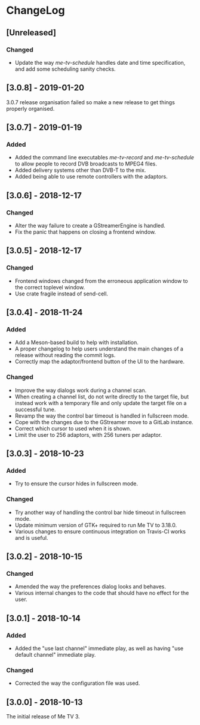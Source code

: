 # ChangeLog

## [Unreleased]
### Changed
 - Update the way _me-tv-schedule_ handles date and time specification, and add some scheduling sanity checks.

## [3.0.8] - 2019-01-20
3.0.7 release organisation failed so make a new release to get things properly organised.

## [3.0.7] - 2019-01-19
### Added
- Added the command line executables _me-tv-record_ and
  _me-tv-schedule_ to allow people to record DVB broadcasts to MPEG4 files.
- Added delivery systems other than DVB-T to the mix.
- Added being able to use remote controllers with the adaptors.

## [3.0.6] - 2018-12-17
### Changed
- Alter the way failure to create a GStreamerEngine is handled.
- Fix the panic that happens on closing a frontend window.

## [3.0.5] - 2018-12-17
### Changed
- Frontend windows changed from the erroneous application window to the correct
  toplevel window.
- Use crate fragile instead of send-cell.

## [3.0.4] - 2018-11-24
### Added
- Add a Meson-based build to help with installation.
- A proper changelog to help users understand the main changes of a release without reading the commit logs.
- Correctly map the adaptor/frontend button of the UI to the hardware.

### Changed
- Improve the way dialogs work during a channel scan.
- When creating a channel list, do not write directly to the target file, but instead work with a temporary
  file and only update the target file on a successful tune.
- Revamp the way the control bar timeout is handled in fullscreen mode.
- Cope with the changes due to the GStreamer move to a GitLab instance.
- Correct which cursor to used when it is shown.
- Limit the user to 256 adaptors, with 256 tuners per adaptor.

## [3.0.3] - 2018-10-23
### Added
- Try to ensure the cursor hides in fullscreen mode.

### Changed
- Try another way of handling the control bar hide timeout in fullscreen mode.
- Update minimum version of GTK+ required to run Me TV to 3.18.0.
- Various changes to ensure continuous integration on Travis-CI works and is useful.

## [3.0.2] - 2018-10-15
### Changed
- Amended the way the preferences dialog looks and behaves.
- Various internal changes to the code that should have no effect for the user.

## [3.0.1] - 2018-10-14
### Added
- Added the "use last channel" immediate play, as well as having "use default channel" immediate play.

### Changed
- Corrected the way the configuration file was used.

## [3.0.0] - 2018-10-13
The initial release of Me TV 3.
